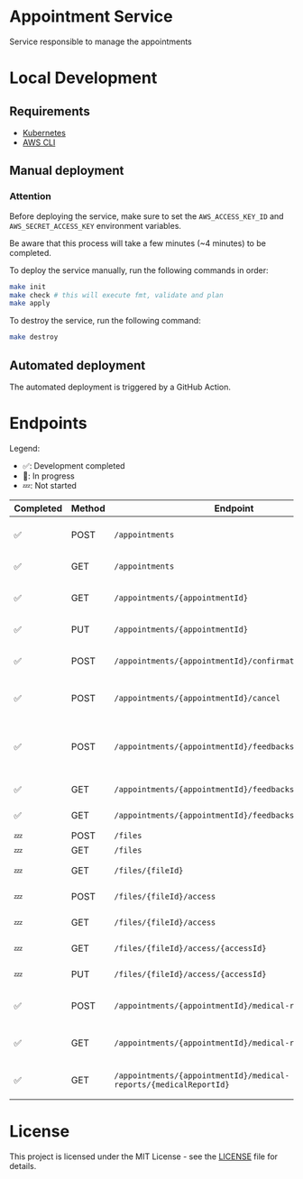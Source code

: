 # Appointment Service

Service responsible to manage the appointments

# Local Development

## Requirements

- [Kubernetes](https://kubernetes.io/)
- [AWS CLI](https://aws.amazon.com/cli/)

## Manual deployment

### Attention

Before deploying the service, make sure to set the `AWS_ACCESS_KEY_ID` and `AWS_SECRET_ACCESS_KEY` environment variables.

Be aware that this process will take a few minutes (~4 minutes) to be completed.

To deploy the service manually, run the following commands in order:

```bash
make init
make check # this will execute fmt, validate and plan
make apply
```

To destroy the service, run the following command:

```bash
make destroy
```

## Automated deployment

The automated deployment is triggered by a GitHub Action.

# Endpoints

Legend:
- ✅: Development completed
- 🚧: In progress
- 💤: Not started


| Completed | Method | Endpoint                                                          | Description                              | User Role      |
| --------- | ------ | ----------------------------------------------------------------- | ---------------------------------------- | -------------- |
| ✅         | POST   | `/appointments`                                                   | Create an appointment via event          | Patient        |
| ✅         | GET    | `/appointments`                                                   | Get all appointments                     | Doctor/Patient |
| ✅         | GET    | `/appointments/{appointmentId}`                                   | Get an appointment by id                 | Doctor/Patient |
| ✅         | PUT    | `/appointments/{appointmentId}`                                   | Update an appointment                    | Patient        |
| ✅         | POST   | `/appointments/{appointmentId}/confirmation`                      | Confirm or decline an appointment        | Doctor         |
| ✅         | POST   | `/appointments/{appointmentId}/cancel`                            | Reschedule an appointment                | Doctor/Patient |
| ✅         | POST   | `/appointments/{appointmentId}/feedbacks`                         | Add feedback to an appointment via event | Patient        |
| ✅         | GET    | `/appointments/{appointmentId}/feedbacks`                         | Get feedbacks                            | Doctor/Patient |
| ✅         | GET    | `/appointments/{appointmentId}/feedbacks/{feedbackId}`            | Get feedback by id                       | Doctor/Patient |
| 💤         | POST   | `/files`                                                          | Update files                             | Patient        |
| 💤         | GET    | `/files`                                                          | Get all files                            | Patient        |
| 💤         | GET    | `/files/{fileId}`                                                 | Get a file by id                         | Doctor/Patient |
| 💤         | POST   | `/files/{fileId}/access`                                          | Create a file access                     | Patient        |
| 💤         | GET    | `/files/{fileId}/access`                                          | Get all file access                      | Patient        |
| 💤         | GET    | `/files/{fileId}/access/{accessId}`                               | Get a file access by id                  | Patient        |
| 💤         | PUT    | `/files/{fileId}/access/{accessId}`                               | Update a file access                     | Patient        |
| ✅         | POST   | `/appointments/{appointmentId}/medical-reports`                   | Create a medical report                  | Doctor         |
| ✅         | GET    | `/appointments/{appointmentId}/medical-reports`                   | Get all medical reports                  | Doctor         |
| ✅         | GET    | `/appointments/{appointmentId}/medical-reports/{medicalReportId}` | Get a medical report by id               | Doctor         |


# License

This project is licensed under the MIT License - see the [LICENSE](LICENSE) file for details.
